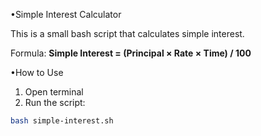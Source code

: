 •Simple Interest Calculator

This is a small bash script that calculates simple interest.

Formula:
**Simple Interest = (Principal × Rate × Time) / 100**

•How to Use

1. Open terminal
2. Run the script:
```bash
bash simple-interest.sh
